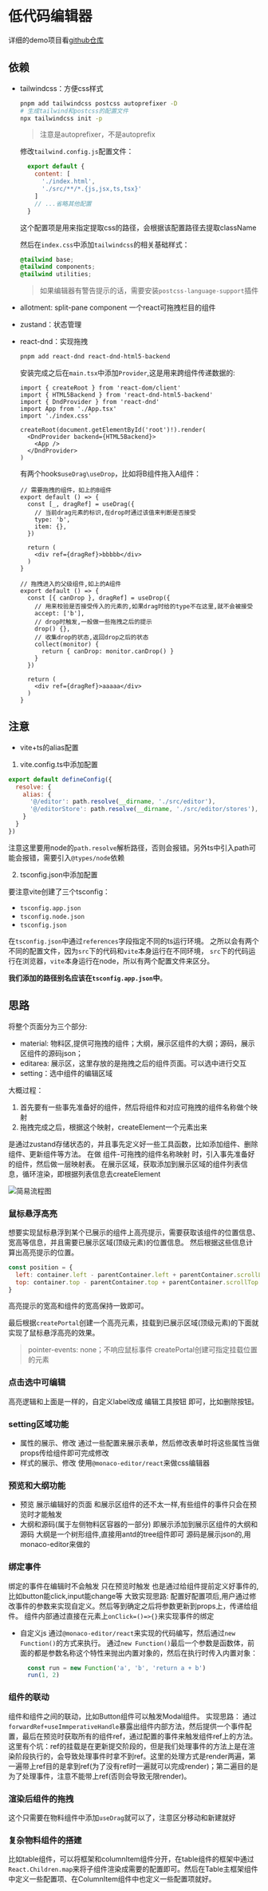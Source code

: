 # 低代码编辑器

详细的demo项目看[github仓库](https://github.com/Jippp/lowcode)

## 依赖

- tailwindcss：方便css样式

  ```bash
  pnpm add tailwindcss postcss autoprefixer -D
  # 生成tailwind和postcss的配置文件
  npx tailwindcss init -p
  ```
  > 注意是autoprefixer，不是autoprefix

  修改`tailwind.config.js`配置文件：

  ```js
    export default {
      content: [
        './index.html',
        './src/**/*.{js,jsx,ts,tsx}'
      ]
      // ...省略其他配置
    }
  ```
  这个配置项是用来指定提取css的路径，会根据该配置路径去提取className

  然后在`index.css`中添加`tailwindcss`的相关基础样式：

  ```css
  @tailwind base;
  @tailwind components;
  @tailwind utilities;
  ```
  > 如果编辑器有警告提示的话，需要安装`postcss-language-support`插件

- allotment: split-pane component 一个react可拖拽栏目的组件

- zustand：状态管理

- react-dnd：实现拖拽

  ```bash
  pnpm add react-dnd react-dnd-html5-backend
  ```

  安装完成之后在`main.tsx`中添加`Provider`,这是用来跨组件传递数据的:

  ```tsx{2-3,8,10}
  import { createRoot } from 'react-dom/client'
  import { HTML5Backend } from 'react-dnd-html5-backend'
  import { DndProvider } from 'react-dnd'
  import App from './App.tsx'
  import './index.css'
  
  createRoot(document.getElementById('root')!).render(
    <DndProvider backend={HTML5Backend}>
      <App />
    </DndProvider>
  )
  ```

  有两个hooks`useDrag\useDrop`，比如将B组件拖入A组件：

  ```tsx
  // 需要拖拽的组件，如上的B组件
  export default () => {
    const [_, dragRef] = useDrag({
      // 当前drag元素的标识,在drop时通过该值来判断是否接受
      type: 'b',
      item: {},
    })

    return (
      <div ref={dragRef}>bbbbb</div>
    )
  }
  ```
  ```tsx
  // 拖拽进入的父级组件,如上的A组件
  export default () => {
    const [{ canDrop }, dragRef] = useDrop({
      // 用来校验是否接受传入的元素的,如果drag时给的type不在这里,就不会被接受
      accept: ['b'],
      // drop时触发,一般做一些拖拽之后的提示
      drop() {},
      // 收集drop的状态,返回drop之后的状态
      collect(monitor) {
        return { canDrop: monitor.canDrop() }
      }
    })

    return (
      <div ref={dragRef}>aaaaa</div>
    )
  }
  ```
  

## 注意

- vite+ts的alias配置

1. vite.config.ts中添加配置

```js
export default defineConfig({
  resolve: {
    alias: {
      '@/editor': path.resolve(__dirname, './src/editor'),
      '@/editorStore': path.resolve(__dirname, './src/editor/stores'),
    }
  }
})
```

注意这里要用node的`path.resolve`解析路径，否则会报错。另外ts中引入path可能会报错，需要引入`@types/node`依赖

2. tsconfig.json中添加配置

要注意vite创建了三个tsconfig：
- `tsconfig.app.json`
- `tsconfig.node.json`
- `tsconfig.json`

在`tsconfig.json`中通过`references`字段指定不同的ts运行环境。
之所以会有两个不同的配置文件，因为`src`下的代码和`vite`本身运行在不同环境，
`src`下的代码运行在浏览器，`vite`本身运行在node，所以有两个配置文件来区分。

**我们添加的路径别名应该在`tsconfig.app.json`中**。

## 思路

将整个页面分为三个部分:
- material: 物料区,提供可拖拽的组件；大纲，展示区组件的大纲；源码，展示区组件的源码json；
- editarea: 展示区，这里存放的是拖拽之后的组件页面。可以选中进行交互
- setting：选中组件的编辑区域

大概过程：
1. 首先要有一些事先准备好的组件，然后将组件和对应可拖拽的组件名称做个映射
2. 拖拽完成之后，根据这个映射，createElement一个元素出来

是通过zustand存储状态的，并且事先定义好一些工具函数，比如添加组件、删除组件、更新组件等方法。
在做 组件-可拖拽的组件名称映射 时，引入事先准备好的组件，然后做一层映射表。
在展示区域，获取添加到展示区域的组件列表信息，循环渲染，即根据列表信息去createElement

![简易流程图](./lowcode简易流程图.png)

### 鼠标悬浮高亮

想要实现鼠标悬浮到某个已展示的组件上高亮提示，需要获取该组件的位置信息、宽高等信息，并且需要已展示区域(顶级元素)的位置信息。
然后根据这些信息计算出高亮提示的位置。
```js
const position = {
  left: container.left - parentContainer.left + parentContainer.scrollLeft,
  top: container.top - parentContainer.top + parentContainer.scrollTop
}
```
高亮提示的宽高和组件的宽高保持一致即可。

最后根据`createPortal`创建一个高亮元素，挂载到已展示区域(顶级元素)的下面就实现了鼠标悬浮高亮的效果。

> pointer-events: none；不响应鼠标事件
> createPortal创建可指定挂载位置的元素

### 点击选中可编辑

高亮逻辑和上面是一样的，自定义label改成 编辑工具按钮 即可，比如删除按钮。

### setting区域功能

- 属性的展示、修改
  通过一些配置来展示表单，然后修改表单时将这些属性当做props传给组件即可完成修改
- 样式的展示、修改
  使用`@monaco-editor/react`来做css编辑器

### 预览和大纲功能

- 预览
  展示编辑好的页面
  和展示区组件的还不太一样,有些组件的事件只会在预览时才能触发
- 大纲和源码(属于左侧物料区容器的一部分)
  即展示添加到展示区组件的大纲和源码
  大纲是一个树形组件,直接用antd的tree组件即可
  源码是展示json的,用monaco-editor来做的

### 绑定事件

绑定的事件在编辑时不会触发 只在预览时触发 也是通过给组件提前定义好事件的,比如button能click,input能change等
大致实现思路: 
  配置好配置项后,用户通过修改事件的参数来实现自定义。然后等到确定之后将参数更新到props上，传递给组件。
  组件内部通过直接在元素上`onClick=()=>{}`来实现事件的绑定

- 自定义js
  通过`@monaco-editor/react`来实现的代码编写，然后通过`new Function()`的方式来执行。
  通过`new Function()`最后一个参数是函数体，前面的都是参数名称这个特性来抛出内置对象的，然后在执行时传入内置对象：
  ```js
    const run = new Function('a', 'b', 'return a + b')
    run(1, 2)
  ```

###  组件的联动

组件和组件之间的联动，比如Button组件可以触发Modal组件。
实现思路：
  通过`forwardRef+useImmperativeHandle`暴露出组件内部方法，然后提供一个事件配置，最后在预览时获取所有的组件ref，通过配置的事件来触发组件ref上的方法。
这里有个坑：ref的挂载是在更新提交阶段的，但是我们处理事件的方法上是在渲染阶段执行的，会导致处理事件时拿不到ref。这里的处理方式是render两遍，第一遍带上ref目的是拿到ref(为了没有ref时一遍就可以完成render)；第二遍目的是为了处理事件，注意不能带上ref(否则会导致无限render)。

### 渲染后组件的拖拽

这个只需要在物料组件中添加`useDrag`就可以了，注意区分移动和新建就好

### 复杂物料组件的搭建

比如table组件，可以将框架和columnItem组件分开，在table组件的框架中通过`React.Children.map`来将子组件渲染成需要的配置即可。然后在Table主框架组件中定义一些配置项、在ColumnItem组件中也定义一些配置项就好。


